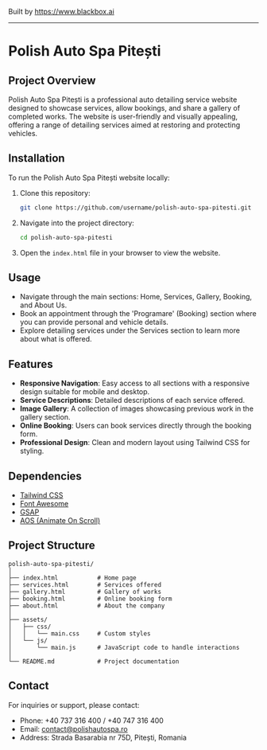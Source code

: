 
Built by https://www.blackbox.ai

---

# Polish Auto Spa Pitești

## Project Overview
Polish Auto Spa Pitești is a professional auto detailing service website designed to showcase services, allow bookings, and share a gallery of completed works. The website is user-friendly and visually appealing, offering a range of detailing services aimed at restoring and protecting vehicles.

## Installation
To run the Polish Auto Spa Pitești website locally:

1. Clone this repository:
   ```bash
   git clone https://github.com/username/polish-auto-spa-pitesti.git
   ```
2. Navigate into the project directory:
   ```bash
   cd polish-auto-spa-pitesti
   ```
3. Open the `index.html` file in your browser to view the website.

## Usage
- Navigate through the main sections: Home, Services, Gallery, Booking, and About Us.
- Book an appointment through the 'Programare' (Booking) section where you can provide personal and vehicle details.
- Explore detailing services under the Services section to learn more about what is offered.

## Features
- **Responsive Navigation**: Easy access to all sections with a responsive design suitable for mobile and desktop.
- **Service Descriptions**: Detailed descriptions of each service offered.
- **Image Gallery**: A collection of images showcasing previous work in the gallery section.
- **Online Booking**: Users can book services directly through the booking form.
- **Professional Design**: Clean and modern layout using Tailwind CSS for styling.

## Dependencies
- [Tailwind CSS](https://tailwindcss.com/)
- [Font Awesome](https://fontawesome.com/)
- [GSAP](https://greensock.com/gsap/)
- [AOS (Animate On Scroll)](https://michalsnik.github.io/aos/)

## Project Structure
```
polish-auto-spa-pitesti/
│
├── index.html           # Home page
├── services.html        # Services offered
├── gallery.html         # Gallery of works
├── booking.html         # Online booking form
├── about.html           # About the company
│
├── assets/
│   ├── css/
│   │   └── main.css     # Custom styles
│   └── js/
│       └── main.js      # JavaScript code to handle interactions
│
└── README.md            # Project documentation
```

## Contact
For inquiries or support, please contact:
- Phone: +40 737 316 400 / +40 747 316 400
- Email: contact@polishautospa.ro
- Address: Strada Basarabia nr 75D, Pitești, Romania